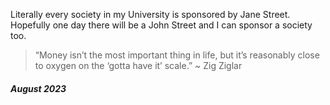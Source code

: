 Literally every society in my University is sponsored by Jane Street. Hopefully one day there will be a John Street
and I can sponsor a society too.

> “Money isn’t the most important thing in life, but it’s reasonably close to oxygen on the ‘gotta have it’ scale.” ~ Zig Ziglar

##### August 2023
